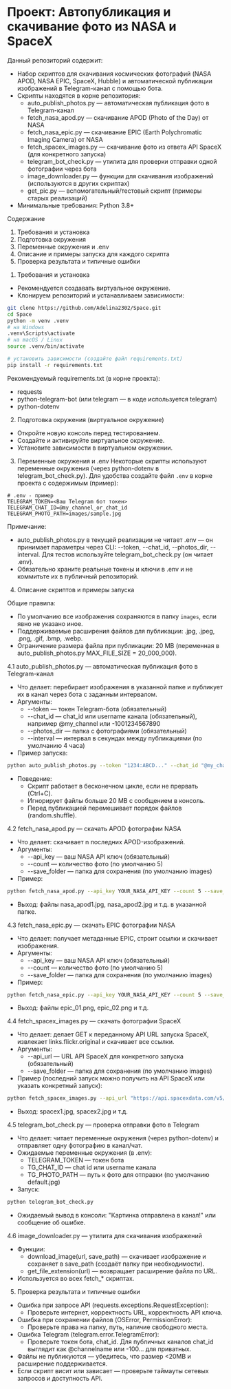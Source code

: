 # Проект: Автопубликация и скачивание фото из NASA и SpaceX

Данный репозиторий содержит: 
- Набор скриптов для скачивания космических фотографий (NASA APOD, NASA EPIC, SpaceX, Hubble) и автоматической публикации изображений в Telegram-канал с помощью бота.
- Скрипты находятся в корне репозитория:
  - auto_publish_photos.py — автоматическая публикация фото в Telegram-канал
  - fetch_nasa_apod.py — скачивание APOD (Photo of the Day) от NASA
  - fetch_nasa_epic.py — скачивание EPIC (Earth Polychromatic Imaging Camera) от NASA
  - fetch_spacex_images.py — скачивание фото из ответа API SpaceX (для конкретного запуска)
  - telegram_bot_check.py — утилита для проверки отправки одной фотографии через бота
  - image_downloader.py — функции для скачивания изображений (используются в других скриптах)
  - get_pic.py — вспомогательный/тестовый скрипт (примеры старых реализаций)
- Минимальные требования: Python 3.8+

Содержание
1. Требования и установка
2. Подготовка окружения 
3. Переменные окружения и .env
4. Описание и примеры запуска для каждого скрипта
5. Проверка результата и типичные ошибки


1) Требования и установка
- Рекомендуется создавать виртуальное окружение.
- Клонируем репозиторий и устанавливаем зависимости:

```bash
git clone https://github.com/Adelina2302/Space.git
cd Space
python -m venv .venv
# на Windows
.venv\Scripts\activate
# на macOS / Linux
source .venv/bin/activate

# установить зависимости (создайте файл requirements.txt)
pip install -r requirements.txt
```

Рекомендуемый requirements.txt (в корне проекта):
- requests
- python-telegram-bot (или telegram — в коде используется telegram)
- python-dotenv


2) Подготовка окружения (виртуальное окружение)
- Откройте новую консоль перед тестированием.
- Создайте и активируйте виртуальное окружение.
- Установите зависимости в виртуальном окружении.

3) Переменные окружения и .env
Некоторые скрипты используют переменные окружения (через python-dotenv в telegram_bot_check.py). Для удобства создайте файл `.env` в корне проекта с содержимым (пример):

```env
# .env - пример
TELEGRAM_TOKEN=<Ваш Telegram бот токен>
TELEGRAM_CHAT_ID=@my_channel_or_chat_id
TELEGRAM_PHOTO_PATH=images/sample.jpg
```

Примечание:
- auto_publish_photos.py в текущей реализации не читает .env — он принимает параметры через CLI: --token, --chat_id, --photos_dir, --interval. Для тестов используйте telegram_bot_check.py (он читает .env).
- Обязательно храните реальные токены и ключи в .env и не коммитьте их в публичный репозиторий.

4) Описание скриптов и примеры запуска

Общие правила:
- По умолчанию все изображения сохраняются в папку `images`, если явно не указано иное.
- Поддерживаемые расширения файлов для публикации: .jpg, .jpeg, .png, .gif, .bmp, .webp.
- Ограничение размера файла при публикации: 20 MB (переменная в auto_publish_photos.py MAX_FILE_SIZE = 20_000_000).

4.1 auto_publish_photos.py — автоматическая публикация фото в Telegram-канал
- Что делает: перебирает изображения в указанной папке и публикует их в канал через бота с заданным интервалом.
- Аргументы:
  - --token — токен Telegram-бота (обязательный)
  - --chat_id — chat_id или username канала (обязательный), например @my_channel или -1001234567890
  - --photos_dir — папка с фотографиями (обязательный)
  - --interval — интервал в секундах между публикациями (по умолчанию 4 часа)
- Пример запуска:

```bash
python auto_publish_photos.py --token "1234:ABCD..." --chat_id "@my_channel" --photos_dir images --interval 3600
```

- Поведение:
  - Скрипт работает в бесконечном цикле, если не прервать (Ctrl+C).
  - Игнорирует файлы больше 20 MB с сообщением в консоль.
  - Перед публикацией перемешивает порядок файлов (random.shuffle).

4.2 fetch_nasa_apod.py — скачать APOD фотографии NASA
- Что делает: скачивает n последних APOD-изображений.
- Аргументы:
  - --api_key — ваш NASA API ключ (обязательный)
  - --count — количество фото (по умолчанию 5)
  - --save_folder — папка для сохранения (по умолчанию images)
- Пример:

```bash
python fetch_nasa_apod.py --api_key YOUR_NASA_API_KEY --count 5 --save_folder images
```

- Выход: файлы nasa_apod1.jpg, nasa_apod2.jpg и т.д. в указанной папке.

4.3 fetch_nasa_epic.py — скачать EPIC фотографии NASA
- Что делает: получает метаданные EPIC, строит ссылки и скачивает изображения.
- Аргументы:
  - --api_key — ваш NASA API ключ (обязательный)
  - --count — количество фото (по умолчанию 5)
  - --save_folder — папка для сохранения (по умолчанию images)
- Пример:

```bash
python fetch_nasa_epic.py --api_key YOUR_NASA_API_KEY --count 5 --save_folder images
```

- Выход: файлы epic_01.png, epic_02.png и т.д.

4.4 fetch_spacex_images.py — скачать фотографии SpaceX
- Что делает: делает GET к переданному API URL запуска SpaceX, извлекает links.flickr.original и скачивает все ссылки.
- Аргументы:
  - --api_url — URL API SpaceX для конкретного запуска (обязательный)
  - --save_folder — папка для сохранения (по умолчанию images)
- Пример (последний запуск можно получить на API SpaceX или указать конкретный запуск):

```bash
python fetch_spacex_images.py --api_url "https://api.spacexdata.com/v5/launches/5eb87d47ffd86e000604b38a" --save_folder images
```

- Выход: spacex1.jpg, spacex2.jpg и т.д.

4.5 telegram_bot_check.py — проверка отправки фото в Telegram
- Что делает: читает переменные окружения (через python-dotenv) и отправляет одну фотографию в канал/чат.
- Ожидаемые переменные окружения (в .env):
  - TELEGRAM_TOKEN — токен бота
  - TG_CHAT_ID — chat id или username канала
  - TG_PHOTO_PATH — путь к фото для отправки (по умолчанию default.jpg)
- Запуск:

```bash
python telegram_bot_check.py
```

- Ожидаемый вывод в консоли: "Картинка <path> отправлена в канал!" или сообщение об ошибке.

4.6 image_downloader.py — утилита для скачивания изображений
- Функции:
  - download_image(url, save_path) — скачивает изображение и сохраняет в save_path (создаёт папку при необходимости).
  - get_file_extension(url) — возвращает расширение файла по URL.
- Используется во всех fetch_* скриптах.

5) Проверка результата и типичные ошибки
- Ошибка при запросе API (requests.exceptions.RequestException):
  - Проверьте интернет, корректность URL, корректность API ключа.
- Ошибка при сохранении файлов (OSError, PermissionError):
  - Проверьте права на папку, путь, наличие свободного места.
- Ошибка Telegram (telegram.error.TelegramError):
  - Проверьте токен бота, chat_id. Для публичных каналов chat_id выглядит как @channelname или -100… для приватных.
- Файлы не публикуются — убедитесь, что размер <20MB и расширение поддерживается.
- Если скрипт висит или зависает — проверьте таймауты сетевых запросов и доступность API.




